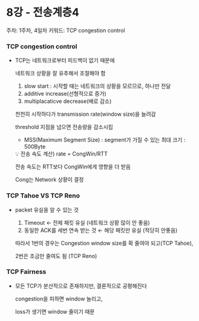 # 8강 - 전송계층4

주차: 1주차, 4일차
키워드: TCP congestion control

### TCP congestion control

- TCP는 네트워크로부터 피드백이 없기 때문에
    
    네트워크 상황을 잘 유추해서 조절해야 함
    
    1. slow start : 시작할 때는 네트워크의 상황을 모르므로, 하나만 전달
    2. additive increase(선형적으로 증가)
    3. multiplacaticve decrease(배로 감소)
    
    천천히 시작하다가  transmission rate(window size)을 늘려감
    
    threshold 지점을 넘으면 전송량을 감소시킴
    
    - MSS(Maximum Segment Size) : segment가 가질 수 있는 최대 크기 : 500Byte
    
    <aside>
    💡 전송 속도 계산)
    rate = CongWin/RTT
    
    </aside>
    
    전송 속도는 RTT보다 CongWin에게 영향을 더 받음
    
    Cong는 Network 상황이 결정
    

### TCP Tahoe VS TCP Reno

- packet 유실을 알 수 있는 것
    1. Timeout ← 전체 패킷 유실 (네트워크 상황 많이 안 좋음)
    2. 동일한 ACK를 세번 연속 받는 것 ← 해당 패킷만 유실 (적당히 안좋음)
    
    따라서 1번의 경우는 Congestion window size를 확 줄여야 되고(TCP Tahoe),
    
    2번은 조금만 줄여도 됨 (TCP Reno)
    

### TCP Fairness

- 모든 TCP가 분산적으로 존재하지만, 결론적으로 공평해진다
    
    
    congestion을 피하면 window 늘리고,
    
    loss가 생기면 window 줄이기 때문